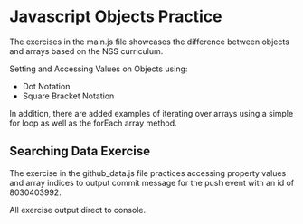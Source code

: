 # Javascript Objects Practice

The exercises in the main.js file showcases the difference between objects and arrays based on the NSS curriculum.

Setting and Accessing Values on Objects using:

- Dot Notation
- Square Bracket Notation

In addition, there are added examples of iterating over arrays using a simple for loop as well as the forEach array method.

## Searching Data Exercise

The exercise in the github_data.js file practices accessing property values and array indices to output commit message for the push event with an id of 8030403992.

All exercise output direct to console.
